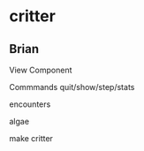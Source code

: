 # critter

 
  Brian
 ----------


  View Component
  
  Commmands quit/show/step/stats
  
  encounters

  algae

  make critter
  
 
 
